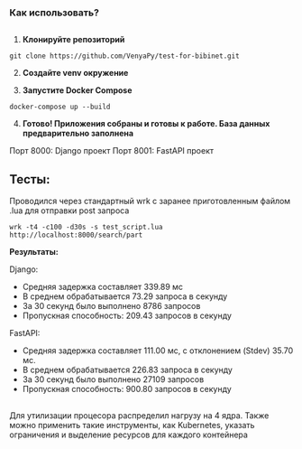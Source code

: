 ### Как использовать?

##

1. **Клонируйте репозиторий**

```
git clone https://github.com/VenyaPy/test-for-bibinet.git
```


2. **Создайте venv окружение**


3. **Запустите Docker Compose**

```
docker-compose up --build
```


4. **Готово! Приложения собраны и готовы к работе. База данных предварительно заполнена**


Порт 8000: Django проект
Порт 8001: FastAPI проект

##


## Тесты:

Проводился через стандартный wrk с заранее приготовленным файлом .lua для отправки post запроса

```
wrk -t4 -c100 -d30s -s test_script.lua http://localhost:8000/search/part
```
 
**Результаты:**

Django:
- Средняя задержка составляет 339.89 мс
- В среднем обрабатывается 73.29 запроса в секунду
- За 30 секунд было выполнено 8786 запросов
- Пропускная способность: 209.43 запросов в секунду

FastAPI:
- Средняя задержка составляет 111.00 мс, с отклонением (Stdev) 35.70 мс.
- В среднем обрабатывается 226.83 запроса в секунду
- За 30 секунд было выполнено 27109 запросов
- Пропускная способность: 900.80 запросов в секунду

##

Для утилизации процесора распределил нагрузу на 4 ядра. Также можно применить такие инструменты, как Kubernetes, указать ограничения и выделение ресурсов для каждого контейнера

